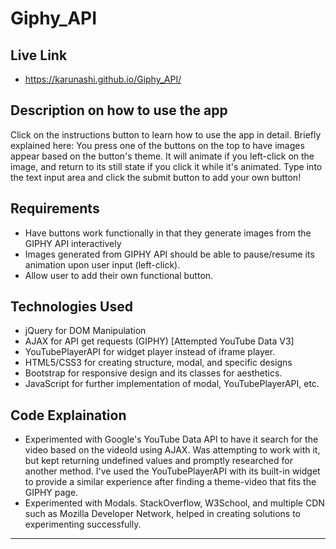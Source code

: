 # Giphy_API

## Live Link
 - https://karunashi.github.io/Giphy_API/

## Description on how to use the app
Click on the instructions button to learn how to use the app in detail. Briefly explained here: You press one of the buttons on the top to have images appear based on the button's theme. It will animate if you left-click on the image, and return to its still state if you click it while it's animated. Type into the text input area and click the submit button to add your own button!

## Requirements
- Have buttons work functionally in that they generate images from the GIPHY API interactively
- Images generated from GIPHY API should be able to pause/resume its animation upon user input (left-click).
- Allow user to add their own functional button.

## Technologies Used
- jQuery for DOM Manipulation
- AJAX for API get requests (GIPHY) [Attempted YouTube Data V3]
- YouTubePlayerAPI for widget player instead of iframe player.
- HTML5/CSS3 for creating structure, modal, and specific designs
- Bootstrap for responsive design and its classes for aesthetics.
- JavaScript for further implementation of modal, YouTubePlayerAPI, etc.

## Code Explaination
- Experimented with Google's YouTube Data API to have it search for the video based on the videoId using AJAX. Was attempting to work with it, but kept returning undefined values and promptly researched for another method. I've used the YouTubePlayerAPI with its built-in widget to provide a similar experience after finding a theme-video that fits the GIPHY page. 
- Experimented with Modals. StackOverflow, W3School, and multiple CDN such as Mozilla Developer Network, helped in creating solutions to experimenting successfully. 
-------------
